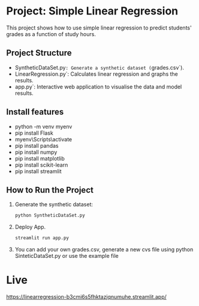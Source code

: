 # Project: Simple Linear Regression

This project shows how to use simple linear regression to predict students' grades as a function of study hours.

## Project Structure
- SyntheticDataSet.py`: Generate a synthetic dataset (`grades.csv`).
- LinearRegression.py`: Calculates linear regression and graphs the results.
- app.py`: Interactive web application to visualise the data and model results.

## Install features

- python -m venv myenv
- pip install Flask
- myenv\Scripts\activate
- pip install pandas
- pip install numpy
- pip install matplotlib
- pip install scikit-learn
- pip install streamlit


## How to Run the Project
1. Generate the synthetic dataset:
   ````bash
   python SyntheticDataSet.py

2. Deploy App.
   ````bash
   streamlit run app.py

3. You can add your own grades.csv, generate a new cvs file using python SinteticDataSet.py or use the example file

# Live

  https://linearregression-b3cmi6s5fhktazjqnumuhe.streamlit.app/


